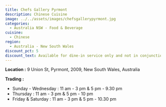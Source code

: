 ```yaml
---
title: Chefs Gallery Pyrmont
description: Chinese Cuisine
image: ../../assets/images/chefsgallerypyrmont.jpg
categories:
  - Australia NSW - Food & Beverage
cuisine:
  - Chinese
region:
  - Australia - New South Wales
discount_pct: 5
discount_text: Available for dine-in service only and not in conjunction with any other offer.
---
```


**Location :** 9 Union St, Pyrmont, 2009, New South Wales, Australia

**Trading :**

- Sunday - Wednesday : 11 am - 3 pm & 5 pm - 9.30 pm
- Thursday : 11 am - 3 pm & 5 pm - 10 pm
- Friday & Saturday : 11 am - 3 pm & 5 pm - 10.30 pm
